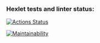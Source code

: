 ### Hexlet tests and linter status:
[![Actions Status](https://github.com/ShyGirl95/python-project-49/actions/workflows/hexlet-check.yml/badge.svg)](https://github.com/ShyGirl95/python-project-49/actions)

[![Maintainability](https://api.codeclimate.com/v1/badges/d9454a5e4fc459448858/maintainability)](https://codeclimate.com/github/ShyGirl95/python-project-49/maintainability)